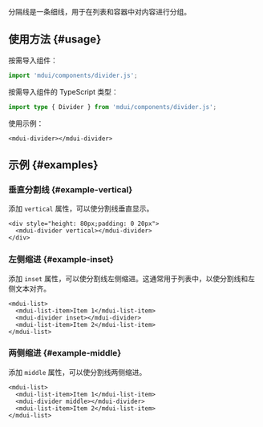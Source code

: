 分隔线是一条细线，用于在列表和容器中对内容进行分组。

## 使用方法 {#usage}

按需导入组件：

```js
import 'mdui/components/divider.js';
```

按需导入组件的 TypeScript 类型：

```ts
import type { Divider } from 'mdui/components/divider.js';
```

使用示例：

```html,example,playgroundId=251
<mdui-divider></mdui-divider>
```

## 示例 {#examples}

### 垂直分割线 {#example-vertical}

添加 `vertical` 属性，可以使分割线垂直显示。

```html,example,expandable,playgroundId=252
<div style="height: 80px;padding: 0 20px">
  <mdui-divider vertical></mdui-divider>
</div>
```

### 左侧缩进 {#example-inset}

添加 `inset` 属性，可以使分割线左侧缩进。这通常用于列表中，以使分割线和左侧文本对齐。

```html,example,expandable,playgroundId=253
<mdui-list>
  <mdui-list-item>Item 1</mdui-list-item>
  <mdui-divider inset></mdui-divider>
  <mdui-list-item>Item 2</mdui-list-item>
</mdui-list>
```

### 两侧缩进 {#example-middle}

添加 `middle` 属性，可以使分割线两侧缩进。

```html,example,expandable,playgroundId=254
<mdui-list>
  <mdui-list-item>Item 1</mdui-list-item>
  <mdui-divider middle></mdui-divider>
  <mdui-list-item>Item 2</mdui-list-item>
</mdui-list>
```

